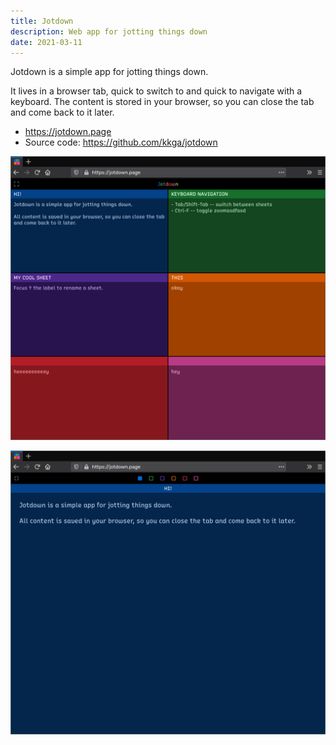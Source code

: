 ```yaml
---
title: Jotdown
description: Web app for jotting things down
date: 2021-03-11
---
```


Jotdown is a simple app for jotting things down.

It lives in a browser tab, quick to switch to and quick to navigate with a
keyboard. The content is stored in your browser, so you can close the tab and
come back to it later.

- https://jotdown.page
- Source code: https://github.com/kkga/jotdown

!["Bird's eye view"](/img/projects/jotdown1.png)

![Zoomed view](/img/projects/jotdown2.png)

